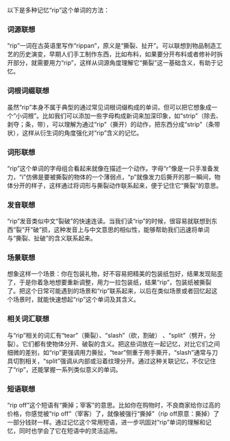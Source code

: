 以下是多种记忆“rip”这个单词的方法：

### 词源联想
“rip”一词在古英语里写作“rippan”，原义是“撕裂、扯开”。可以联想到物品制造工艺的历史演变，早期人们手工制作东西，比如布料，如果要分开布料或者修补时拆开部分，就需要用力“rip”，这样从词源角度理解它“撕裂”这一基础含义，有助于记忆。

### 词根词缀联想
虽然“rip”本身不属于典型的通过常见词根词缀构成的单词，但可以把它想象成一个“小词根”。比如我们可以添加一些字母构成新词来加深印象，如“strip”（除去、剥夺；条，带），可以理解为通过“rip”（撕开）的动作，把东西分成“strip”（条带状），这样从衍生词的角度强化对“rip”含义的记忆。

### 词形联想
“rip”这个单词的字母组合看起来就像在描述一个动作。字母“r”像是一只手准备发力，“i”仿佛是要被撕裂的物体的一个薄弱点，“p”就像发力后撕开的那一瞬间，物体分开的样子，这样通过将词形与撕裂动作联系起来，便于记住它“撕裂”的意思。

### 发音联想
“rip”发音类似中文“裂破”的快速连读。当我们读“rip”的时候，很容易就联想到东西“裂”开“破”损，这种发音上与中文意思的相似性，能够帮助我们迅速将单词与“撕裂、扯破”的含义联系起来。

### 场景联想
想象这样一个场景：你在包装礼物，好不容易把精美的包装纸包好，结果发现贴歪了，于是你着急地想要重新调整，用力一拉包装纸，结果“rip”，包装纸被撕裂了。把这个日常可能遇到的场景和“rip”联系起来，以后在类似场景或者回忆起这个场景时，就能快速想起“rip”这个单词及其含义。

### 相关词汇联想
与“rip”相关的词汇有“tear”（撕裂）、“slash”（砍，割破） 、“split”（劈开，分裂）。它们都有使物体分开、破裂的含义。把这些词放在一起记忆，对比它们之间细微的差别，如“rip”更强调用力撕扯，“tear”侧重于用手撕开，“slash”通常与刀具切割相关，“split”强调从内部或沿着纹理分开。通过这种关联记忆，不仅记住了“rip”，还能掌握一系列类似意义的单词。

### 短语联想
“rip off”这个短语有“撕掉；宰客”的意思。比如你在购物时，不良商家给你过高的价格，你感觉被“rip off”（宰客）了，就像被强行“撕掉”（rip off原意：撕掉）了一部分钱财一样。通过记忆这个常用短语，进一步巩固对“rip”单词的理解和记忆，同时也学会了它在短语中的灵活运用。 